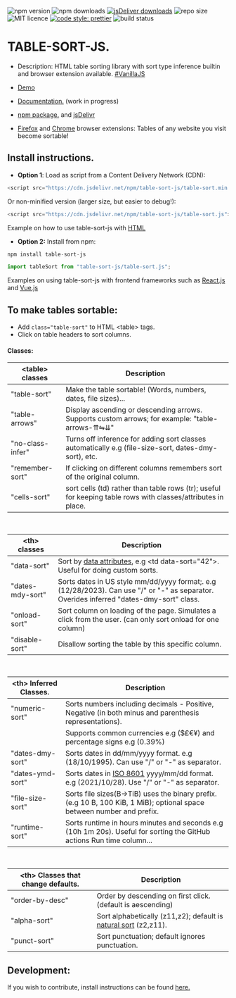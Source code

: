 ![npm version](https://img.shields.io/npm/v/table-sort-js)
![npm downloads](https://img.shields.io/npm/dm/table-sort-js)
[![jsDeliver downloads](https://data.jsdelivr.com/v1/package/npm/table-sort-js/badge)](https://www.jsdelivr.com/package/npm/table-sort-js)
![repo size](https://img.shields.io/github/repo-size/kyle-wannacott/table-sort-js)
![MIT licence](https://img.shields.io/github/license/kyle-wannacott/table-sort-js)
[![code style: prettier](https://img.shields.io/badge/code_style-prettier-ff69b4.svg?style=flat-square)](https://github.com/prettier/prettier)
![build status](https://img.shields.io/github/actions/workflow/status/kyle-wannacott/table-sort-js/jest.yml?branch=master)

# TABLE-SORT-JS.

- Description: HTML table sorting library with sort type inference builtin and browser extension available. [#VanillaJS](http://vanilla-js.com/)

- [Demo](https://kyle-wannacott.github.io/Portfolio/#/GitHub)
- [Documentation.](https://kyle-wannacott.github.io/table-sort-js/docs/about.html)
  (work in progress)
- [npm package.](https://www.npmjs.com/package/table-sort-js) and [jsDelivr](https://www.jsdelivr.com/package/npm/table-sort-js)
- [Firefox](https://addons.mozilla.org/en-US/firefox/addon/table-sort-js/) and [Chrome](https://chrome.google.com/webstore/detail/table-sort-js/dioemkojkjhlhmfiocgniipejgkbfibb) browser extensions: Tables of any website you visit become sortable!

## Install instructions.

- <b>Option 1</b>: Load as script from a Content Delivery Network (CDN):

```javascript
<script src="https://cdn.jsdelivr.net/npm/table-sort-js/table-sort.min.js"></script>
```

Or non-minified version (larger size, but easier to debug!):

```javascript
<script src="https://cdn.jsdelivr.net/npm/table-sort-js/table-sort.js"></script>
```

Example on how to use table-sort-js with [HTML](https://kyle-wannacott.github.io/table-sort-js/docs/html5.html)

- <b>Option 2:</b> Install from npm:

```javascript
npm install table-sort-js
```

```javascript
import tableSort from "table-sort-js/table-sort.js";
```

Examples on using table-sort-js with frontend frameworks such as [React.js](https://kyle-wannacott.github.io/table-sort-js/docs/react.html) and [Vue.js](https://kyle-wannacott.github.io/table-sort-js/docs/vue.html)

## To make tables sortable:

- Add `class="table-sort"` to HTML &lt;table&gt; tags.
- Click on table headers to sort columns.

#### Classes:

| &lt;table&gt; classes | Description                                                                                                  |
| --------------------- | ------------------------------------------------------------------------------------------------------------ |
| "table-sort"          | Make the table sortable! (Words, numbers, dates, file sizes)...                                              |
| "table-arrows"        | Display ascending or descending arrows. Supports custom arrows; for example: "table-arrows-⇈⇋⇊"              |
| "no-class-infer"      | Turns off inference for adding sort classes automatically e.g (file-size-sort, dates-dmy-sort), etc.         |
| "remember-sort"       | If clicking on different columns remembers sort of the original column.                                      |
| "cells-sort"          | sort cells (td) rather than table rows (tr); useful for keeping table rows with classes/attributes in place. |

<br>

| &lt;th&gt; classes | Description                                                                                                                                                             |
| ------------------ | ----------------------------------------------------------------------------------------------------------------------------------------------------------------------- |
| "data-sort"        | Sort by [data attributes](https://developer.mozilla.org/en-US/docs/Learn/HTML/Howto/Use_data_attributes), e.g &lt;td data-sort="42"&gt;. Useful for doing custom sorts. |
| "dates-mdy-sort"   | Sorts dates in US style mm/dd/yyyy format;. e.g (12/28/2023). Can use "/" or "-" as separator. Overides inferred "dates-dmy-sort" class.                                |
| "onload-sort"      | Sort column on loading of the page. Simulates a click from the user. (can only sort onload for one column)                                                              |
| "disable-sort"     | Disallow sorting the table by this specific column.                                                                                                                     |

<br>

| &lt;th&gt; Inferred Classes. | Description                                                                                                                         |
| ---------------------------- | ----------------------------------------------------------------------------------------------------------------------------------- |
| "numeric-sort"               | Sorts numbers including decimals - Positive, Negative (in both minus and parenthesis representations).                              |
|                              | Supports common currencies e.g ($£€¥) and percentage signs e.g (0.39%)                                                              |
| "dates-dmy-sort"             | Sorts dates in dd/mm/yyyy format. e.g (18/10/1995). Can use "/" or "-" as separator.                                                |
| "dates-ymd-sort"             | Sorts dates in [ISO 8601](https://en.wikipedia.org/wiki/ISO_8601) yyyy/mm/dd format. e.g (2021/10/28). Use "/" or "-" as separator. |
| "file-size-sort"             | Sorts file sizes(B->TiB) uses the binary prefix. (e.g 10 B, 100 KiB, 1 MiB); optional space between number and prefix.              |
| "runtime-sort"               | Sorts runtime in hours minutes and seconds e.g (10h 1m 20s). Useful for sorting the GitHub actions Run time column...               |

<br>

| &lt;th&gt; Classes that change defaults. | Description                                                                                                         |
| ---------------------------------------- | ------------------------------------------------------------------------------------------------------------------- |
| "order-by-desc"                          | Order by descending on first click. (default is aescending)                                                         |
| "alpha-sort"                             | Sort alphabetically (z11,z2); default is [natural sort](https://en.wikipedia.org/wiki/Natural_sort_order) (z2,z11). |
| "punct-sort"                             | Sort punctuation; default ignores punctuation.                                                                      |

## Development:

If you wish to contribute, install instructions can be found [here.](https://kyle-wannacott.github.io/table-sort-js/docs/development.html)
